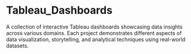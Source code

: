 # Tableau_Dashboards
A collection of interactive Tableau dashboards showcasing data insights across various domains. Each project demonstrates different aspects of data visualization, storytelling, and analytical techniques using real-world datasets.
